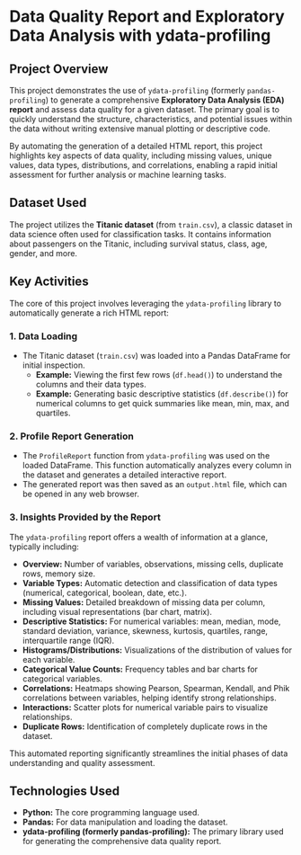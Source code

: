 # Data Quality Report and Exploratory Data Analysis with ydata-profiling

## Project Overview

This project demonstrates the use of `ydata-profiling` (formerly `pandas-profiling`) to generate a comprehensive **Exploratory Data Analysis (EDA) report** and assess data quality for a given dataset. The primary goal is to quickly understand the structure, characteristics, and potential issues within the data without writing extensive manual plotting or descriptive code.

By automating the generation of a detailed HTML report, this project highlights key aspects of data quality, including missing values, unique values, data types, distributions, and correlations, enabling a rapid initial assessment for further analysis or machine learning tasks.

## Dataset Used

The project utilizes the **Titanic dataset** (from `train.csv`), a classic dataset in data science often used for classification tasks. It contains information about passengers on the Titanic, including survival status, class, age, gender, and more.

## Key Activities

The core of this project involves leveraging the `ydata-profiling` library to automatically generate a rich HTML report:

### 1. Data Loading

* The Titanic dataset (`train.csv`) was loaded into a Pandas DataFrame for initial inspection.
    * **Example:** Viewing the first few rows (`df.head()`) to understand the columns and their data types.
    * **Example:** Generating basic descriptive statistics (`df.describe()`) for numerical columns to get quick summaries like mean, min, max, and quartiles.

### 2. Profile Report Generation

* The `ProfileReport` function from `ydata-profiling` was used on the loaded DataFrame. This function automatically analyzes every column in the dataset and generates a detailed interactive report.
* The generated report was then saved as an `output.html` file, which can be opened in any web browser.

### 3. Insights Provided by the Report

The `ydata-profiling` report offers a wealth of information at a glance, typically including:

* **Overview:** Number of variables, observations, missing cells, duplicate rows, memory size.
* **Variable Types:** Automatic detection and classification of data types (numerical, categorical, boolean, date, etc.).
* **Missing Values:** Detailed breakdown of missing data per column, including visual representations (bar chart, matrix).
* **Descriptive Statistics:** For numerical variables: mean, median, mode, standard deviation, variance, skewness, kurtosis, quartiles, range, interquartile range (IQR).
* **Histograms/Distributions:** Visualizations of the distribution of values for each variable.
* **Categorical Value Counts:** Frequency tables and bar charts for categorical variables.
* **Correlations:** Heatmaps showing Pearson, Spearman, Kendall, and Phik correlations between variables, helping identify strong relationships.
* **Interactions:** Scatter plots for numerical variable pairs to visualize relationships.
* **Duplicate Rows:** Identification of completely duplicate rows in the dataset.

This automated reporting significantly streamlines the initial phases of data understanding and quality assessment.

## Technologies Used

* **Python:** The core programming language used.
* **Pandas:** For data manipulation and loading the dataset.
* **ydata-profiling (formerly pandas-profiling):** The primary library used for generating the comprehensive data quality report.
